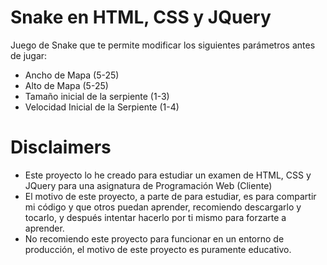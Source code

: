 # Snake en HTML, CSS y JQuery
Juego de Snake que te permite modificar los siguientes parámetros antes de jugar:
- Ancho de Mapa (5-25)
- Alto de Mapa (5-25)
- Tamaño inicial de la serpiente (1-3)
- Velocidad Inicial de la Serpiente (1-4)

# Disclaimers
- Este proyecto lo he creado para estudiar un examen de HTML, CSS y JQuery para una asignatura de Programación Web (Cliente)
- El motivo de este proyecto, a parte de para estudiar, es para compartir mi código y que otros puedan aprender, recomiendo descargarlo y tocarlo, y después intentar hacerlo por ti mismo para forzarte a aprender.
- No recomiendo este proyecto para funcionar en un entorno de producción, el motivo de este proyecto es puramente educativo.
